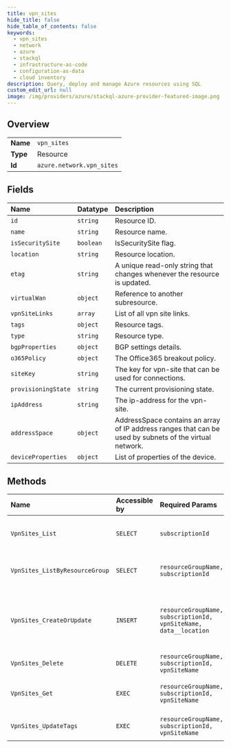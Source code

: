 ```yaml
---
title: vpn_sites
hide_title: false
hide_table_of_contents: false
keywords:
  - vpn_sites
  - network
  - azure    
  - stackql
  - infrastructure-as-code
  - configuration-as-data
  - cloud inventory
description: Query, deploy and manage Azure resources using SQL
custom_edit_url: null
image: /img/providers/azure/stackql-azure-provider-featured-image.png
---
```

  
    

## Overview
<table><tbody>
<tr><td><b>Name</b></td><td><code>vpn_sites</code></td></tr>
<tr><td><b>Type</b></td><td>Resource</td></tr>
<tr><td><b>Id</b></td><td><code>azure.network.vpn_sites</code></td></tr>
</tbody></table>

## Fields
| Name | Datatype | Description |
|:-----|:---------|:------------|
| `id` | `string` | Resource ID. |
| `name` | `string` | Resource name. |
| `isSecuritySite` | `boolean` | IsSecuritySite flag. |
| `location` | `string` | Resource location. |
| `etag` | `string` | A unique read-only string that changes whenever the resource is updated. |
| `virtualWan` | `object` | Reference to another subresource. |
| `vpnSiteLinks` | `array` | List of all vpn site links. |
| `tags` | `object` | Resource tags. |
| `type` | `string` | Resource type. |
| `bgpProperties` | `object` | BGP settings details. |
| `o365Policy` | `object` | The Office365 breakout policy. |
| `siteKey` | `string` | The key for vpn-site that can be used for connections. |
| `provisioningState` | `string` | The current provisioning state. |
| `ipAddress` | `string` | The ip-address for the vpn-site. |
| `addressSpace` | `object` | AddressSpace contains an array of IP address ranges that can be used by subnets of the virtual network. |
| `deviceProperties` | `object` | List of properties of the device. |
## Methods
| Name | Accessible by | Required Params | Description |
|:-----|:--------------|:----------------|:------------|
| `VpnSites_List` | `SELECT` | `subscriptionId` | Lists all the VpnSites in a subscription. |
| `VpnSites_ListByResourceGroup` | `SELECT` | `resourceGroupName, subscriptionId` | Lists all the vpnSites in a resource group. |
| `VpnSites_CreateOrUpdate` | `INSERT` | `resourceGroupName, subscriptionId, vpnSiteName, data__location` | Creates a VpnSite resource if it doesn't exist else updates the existing VpnSite. |
| `VpnSites_Delete` | `DELETE` | `resourceGroupName, subscriptionId, vpnSiteName` | Deletes a VpnSite. |
| `VpnSites_Get` | `EXEC` | `resourceGroupName, subscriptionId, vpnSiteName` | Retrieves the details of a VPN site. |
| `VpnSites_UpdateTags` | `EXEC` | `resourceGroupName, subscriptionId, vpnSiteName` | Updates VpnSite tags. |
